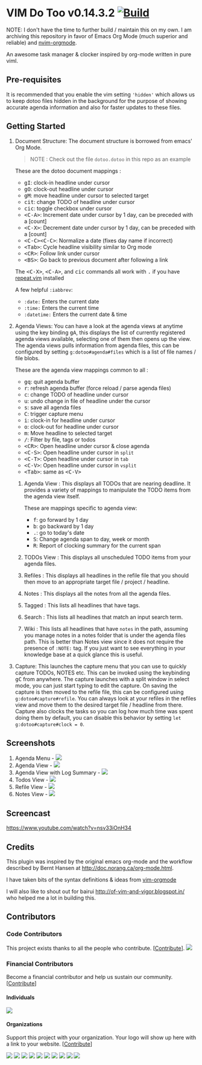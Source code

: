 # VIM Do Too v0.14.3.2 [![Build](https://github.com/dhruvasagar/vim-dotoo/actions/workflows/ci.yml/badge.svg)](https://github.com/dhruvasagar/vim-dotoo/actions/workflows/ci.yml)

NOTE: I don't have the time to further build / maintain this on my own. I am
archiving this repository in favor of Emacs Org Mode (much superior and
reliable) and [nvim-orgmode](https://github.com/nvim-orgmode/orgmode).

An awesome task manager & clocker inspired by org-mode written in pure viml.

## Pre-requisites

It is recommended that you enable the vim setting `'hidden'` which allows us
to keep dotoo files hidden in the background for the purpose of showing
accurate agenda information and also for faster updates to these files.

## Getting Started

1. Document Structure: The document structure is borrowed from emacs'
   Org Mode.

   > NOTE : Check out the file `dotoo.dotoo` in this repo as an example

   These are the dotoo document mappings :

   - <kbd>gI</kbd>: clock-in headline under cursor
   - <kbd>gO</kbd>: clock-out headline under cursor
   - <kbd>gM</kbd>: move headline under cursor to selected target
   - <kbd>cit</kbd>: change TODO of headline under cursor
   - <kbd>cic</kbd>: toggle checkbox under cursor
   - <kbd>\<C-A\></kbd>: Increment date under cursor by 1 day, can be preceded with a [count]
   - <kbd>\<C-X\></kbd>: Decrement date under cursor by 1 day, can be preceded with a [count]
   - <kbd>\<C-C\>\<C-C\></kbd>: Normalize a date (fixes day name if incorrect)
   - <kbd>\<Tab></kbd>: Cycle headline visibility similar to Org mode
   - <kbd>\<CR></kbd>: Follow link under cursor
   - <kbd>\<BS></kbd>: Go back to previous document after following a link

   The <kbd>\<C-X\></kbd>, <kbd>\<C-A\></kbd>, and <kbd>cic</kbd> commands all work with <kbd>.</kbd>
   if you have [repeat.vim](http://github.com/tpope/vim-repeat) installed

   A few helpful `:iabbrev`:

   - `:date:` Enters the current date
   - `:time:` Enters the current time
   - `:datetime:` Enters the current date & time

2. Agenda Views: You can have a look at the agenda views at anytime using the key
   binding <kbd>gA</kbd>, this displays the list of currently registered
   agenda views available, selecting one of them then opens up the view. The
   agenda views pulls information from agenda files, this can be configured by
   setting `g:dotoo#agenda#files` which is a list of file names / file blobs.

   These are the agenda view mappings common to all :

   - <kbd>gq</kbd>: quit agenda buffer
   - <kbd>r</kbd>: refresh agenda buffer (force reload / parse agenda files)
   - <kbd>c</kbd>: change TODO of headline under cursor
   - <kbd>u</kbd>: undo change in file of headline under the cursor
   - <kbd>s</kbd>: save all agenda files
   - <kbd>C</kbd>: trigger capture menu
   - <kbd>i</kbd>: clock-in for headline under cursor
   - <kbd>o</kbd>: clock-out for headline under cursor
   - <kbd>m</kbd>: Move headline to selected target
   - <kbd>/</kbd>: Filter by file, tags or todos
   - <kbd>\<CR\></kbd>: Open headline under cursor & close agenda
   - <kbd>\<C-S\></kbd>: Open headline under cursor in `split`
   - <kbd>\<C-T\></kbd>: Open headline under cursor in `tab`
   - <kbd>\<C-V\></kbd>: Open headline under cursor in `vsplit`
   - <kbd>\<Tab\></kbd>: same as <kbd>\<C-V\></kbd>

   1. Agenda View : This displays all TODOs that are nearing deadline.
      It provides a variety of mappings to manipulate the TODO items
      from the agenda view itself.

      These are mappings specific to agenda view:

      - <kbd>f</kbd>: go forward by 1 day
      - <kbd>b</kbd>: go backward by 1 day
      - <kbd>.</kbd>: go to today's date
      - <kbd>S</kbd>: Change agenda span to day, week or month
      - <kbd>R</kbd>: Report of clocking summary for the current span

   2. TODOs View : This displays all unscheduled TODO items from your agenda
      files.

   3. Refiles : This displays all headlines in the refile file that you should
      then move to an appropriate target file / project / headline.

   4. Notes : This displays all the notes from all the agenda files.

   5. Tagged : This lists all headlines that have tags.

   6. Search : This lists all headlines that match an input search
      term.

   7. Wiki : This lists all headlines that have `notes` in the path, assuming
      you manage notes in a notes folder that is under the agenda files path.
      This is better than Notes view since it does not require the presence of
      `:NOTE:` tag. If you just want to see everything in your knowledge base
      at a quick glance this is useful.

3. Capture: This launches the capture menu that you can use to quickly
   capture TODOs, NOTES etc. This can be invoked using the keybinding
   <kbd>gC</kbd> from anywhere. The capture launches with a split window in
   select mode, you can just start typing to edit the capture. On saving the
   capture is then moved to the refile file, this can be configured using
   `g:dotoo#capture#refile`. You can always look at your refiles in the
   refiles view and move them to the desired target file / headline from
   there. Capture also clocks the tasks so you can log how much time was spent
   doing them by default, you can disable this behavior by setting
   `let g:dotoo#capture#clock = 0`.

## Screenshots

1. Agenda Menu - <img src="http://i.imgur.com/17doNZn.png"/>
2. Agenda View - <img src="http://i.imgur.com/Jstc961.png"/>
3. Agenda View with Log Summary - <img src="http://i.imgur.com/7sSV5dm.png"/>
4. Todos View - <img src="http://i.imgur.com/0Jg0Ezs.png"/>
5. Refile View - <img src="http://i.imgur.com/HoSJkEu.png"/>
6. Notes View - <img src="http://i.imgur.com/TyEeNWa.png"/>

## Screencast

https://www.youtube.com/watch?v=nsv33iOnH34

## Credits

This plugin was inspired by the original emacs org-mode and the workflow
described by Bernt Hansen at http://doc.norang.ca/org-mode.html.

I have taken bits of the syntax definitions & ideas from
[vim-orgmode](https://github.com/jceb/vim-orgmode)

I will also like to shout out for bairui http://of-vim-and-vigor.blogspot.in/
who helped me a lot in building this.

## Contributors

### Code Contributors

This project exists thanks to all the people who contribute. [[Contribute](https://opencollective.com/vim-dotoo/contribute)].
<a href="https://github.com/dhruvasagar/vim-dotoo/graphs/contributors"><img src="https://opencollective.com/vim-dotoo/contributors.svg?width=890&button=false" /></a>

### Financial Contributors

Become a financial contributor and help us sustain our community. [[Contribute](https://opencollective.com/vim-dotoo/contribute)]

#### Individuals

<a href="https://opencollective.com/vim-dotoo"><img src="https://opencollective.com/vim-dotoo/individuals.svg?width=890"></a>

#### Organizations

Support this project with your organization. Your logo will show up here with a link to your website. [[Contribute](https://opencollective.com/vim-dotoo/contribute)]

<a href="https://opencollective.com/vim-dotoo/organization/0/website"><img src="https://opencollective.com/vim-dotoo/organization/0/avatar.svg"></a>
<a href="https://opencollective.com/vim-dotoo/organization/1/website"><img src="https://opencollective.com/vim-dotoo/organization/1/avatar.svg"></a>
<a href="https://opencollective.com/vim-dotoo/organization/2/website"><img src="https://opencollective.com/vim-dotoo/organization/2/avatar.svg"></a>
<a href="https://opencollective.com/vim-dotoo/organization/3/website"><img src="https://opencollective.com/vim-dotoo/organization/3/avatar.svg"></a>
<a href="https://opencollective.com/vim-dotoo/organization/4/website"><img src="https://opencollective.com/vim-dotoo/organization/4/avatar.svg"></a>
<a href="https://opencollective.com/vim-dotoo/organization/5/website"><img src="https://opencollective.com/vim-dotoo/organization/5/avatar.svg"></a>
<a href="https://opencollective.com/vim-dotoo/organization/6/website"><img src="https://opencollective.com/vim-dotoo/organization/6/avatar.svg"></a>
<a href="https://opencollective.com/vim-dotoo/organization/7/website"><img src="https://opencollective.com/vim-dotoo/organization/7/avatar.svg"></a>
<a href="https://opencollective.com/vim-dotoo/organization/8/website"><img src="https://opencollective.com/vim-dotoo/organization/8/avatar.svg"></a>
<a href="https://opencollective.com/vim-dotoo/organization/9/website"><img src="https://opencollective.com/vim-dotoo/organization/9/avatar.svg"></a>
